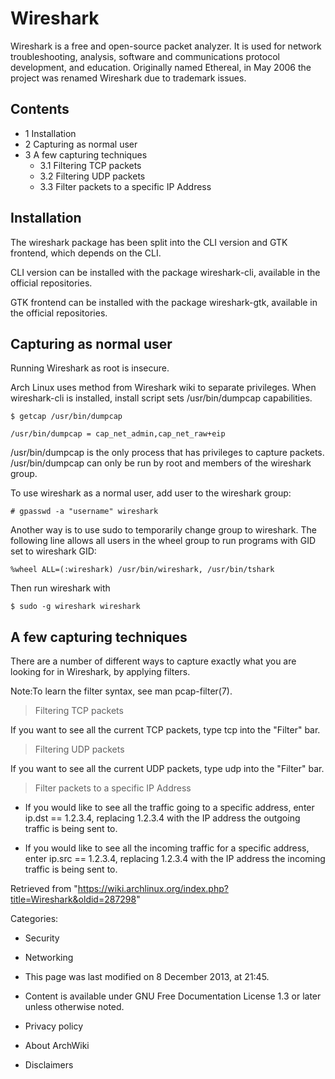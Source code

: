Wireshark
=========

Wireshark is a free and open-source packet analyzer. It is used for
network troubleshooting, analysis, software and communications protocol
development, and education. Originally named Ethereal, in May 2006 the
project was renamed Wireshark due to trademark issues.

Contents
--------

-   1 Installation
-   2 Capturing as normal user
-   3 A few capturing techniques
    -   3.1 Filtering TCP packets
    -   3.2 Filtering UDP packets
    -   3.3 Filter packets to a specific IP Address

Installation
------------

The wireshark package has been split into the CLI version and GTK
frontend, which depends on the CLI.

CLI version can be installed with the package wireshark-cli, available
in the official repositories.

GTK frontend can be installed with the package wireshark-gtk, available
in the official repositories.

Capturing as normal user
------------------------

Running Wireshark as root is insecure.

Arch Linux uses method from Wireshark wiki to separate privileges. When
wireshark-cli is installed, install script sets /usr/bin/dumpcap
capabilities.

    $ getcap /usr/bin/dumpcap

    /usr/bin/dumpcap = cap_net_admin,cap_net_raw+eip

/usr/bin/dumpcap is the only process that has privileges to capture
packets. /usr/bin/dumpcap can only be run by root and members of the
wireshark group.

To use wireshark as a normal user, add user to the wireshark group:

    # gpasswd -a "username" wireshark

Another way is to use sudo to temporarily change group to wireshark. The
following line allows all users in the wheel group to run programs with
GID set to wireshark GID:

    %wheel ALL=(:wireshark) /usr/bin/wireshark, /usr/bin/tshark

Then run wireshark with

    $ sudo -g wireshark wireshark

A few capturing techniques
--------------------------

There are a number of different ways to capture exactly what you are
looking for in Wireshark, by applying filters.

Note:To learn the filter syntax, see man pcap-filter(7).

> Filtering TCP packets

If you want to see all the current TCP packets, type tcp into the
"Filter" bar.

> Filtering UDP packets

If you want to see all the current UDP packets, type udp into the
"Filter" bar.

> Filter packets to a specific IP Address

-   If you would like to see all the traffic going to a specific
    address, enter ip.dst == 1.2.3.4, replacing 1.2.3.4 with the IP
    address the outgoing traffic is being sent to.

-   If you would like to see all the incoming traffic for a specific
    address, enter ip.src == 1.2.3.4, replacing 1.2.3.4 with the IP
    address the incoming traffic is being sent to.

Retrieved from
"https://wiki.archlinux.org/index.php?title=Wireshark&oldid=287298"

Categories:

-   Security
-   Networking

-   This page was last modified on 8 December 2013, at 21:45.
-   Content is available under GNU Free Documentation License 1.3 or
    later unless otherwise noted.
-   Privacy policy
-   About ArchWiki
-   Disclaimers
